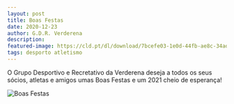 ```yaml
---
layout: post
title: Boas Festas
date: 2020-12-23
author: G.D.R. Verderena
description: 
featured-image: https://cld.pt/dl/download/7bcefe03-1e0d-44fb-ae8c-34ad15f2fe02/feliz_natal.jpg?download=true
tags: desporto atletismo 
---
```


 

O Grupo Desportivo e Recretativo da Verderena deseja a todos os seus sócios, atletas e amigos umas Boas Festas e um 2021 cheio de esperança!

![Boas Festas](https://cld.pt/dl/download/7bcefe03-1e0d-44fb-ae8c-34ad15f2fe02/feliz_natal.jpg?download=true)
